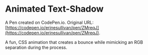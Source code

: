 # Animated Text-Shadow

A Pen created on CodePen.io. Original URL: [https://codepen.io/erinesullivan/pen/ZMreqJ](https://codepen.io/erinesullivan/pen/ZMreqJ).

A fun, CSS animation that creates a bounce while mimicking an RGB separation during the process.
